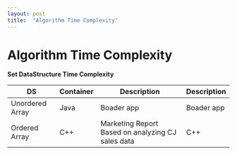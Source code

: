 ```yaml
---
layout: post
title:  "Algorithm Time Complexity"
---
```


# Algorithm Time Complexity 

**Set DataStructure Time Complexity** <br/>

DS            | Container            | Description | Description
-------------------|------------------|-----------------------------|-----------------------------
Unordered Array | Java             | Boader app  | Boader app
Ordered Array | C++ | Marketing Report Based on analyzing CJ sales data | C++ 
